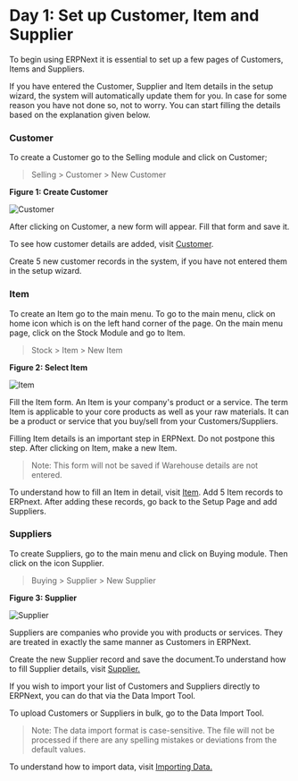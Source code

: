 # Day 1: Set up Customer, Item and Supplier

<p class="lead"> To begin using ERPNext it is essential to set up a few pages of Customers, Items and Suppliers.</p>


If you have entered the Customer, Supplier and Item details in the setup wizard, the system will automatically update them for you. In case for some reason you have not done so, not to worry. You can start filling the details based on the explanation given below.

### Customer

To create a Customer go to the Selling module and click on Customer;

> Selling > Customer > New Customer


__Figure 1: Create Customer__

![Customer](assets/frappe_io/images/erpnext/customer-1.png)  

After clicking on Customer, a new form will appear. Fill that form and save it.

To see how customer details are added, visit [Customer](/apps/erpnext/user-guide/selling/customer-master).

Create 5 new customer records in the system, if you have not entered them in the setup wizard. 

### Item

To create an Item go to the main menu. To go to the main menu, click on home icon which is on the left hand corner of the page. On the main menu page, click on the Stock Module and go to Item.

> Stock > Item > New Item

 
__Figure 2: Select Item__

![Item](assets/frappe_io/images/erpnext/item-1.png)

Fill the Item form. An Item is your company's product or a service. The term
Item is applicable to your core products as well as your raw materials. It can
be a product or service that you buy/sell from your Customers/Suppliers.

Filling Item details is an important step in ERPNext. Do not postpone this
step. After clicking on Item, make a new Item.

> Note: This form will not be saved if Warehouse details are not entered.

To understand how to fill an Item in detail, visit [Item](/apps/erpnext/user-guide/stock/item-master). Add 5 Item records to ERPnext. After adding these records, go back to the Setup Page and add Suppliers.

  
### Suppliers

To create Suppliers, go to the main menu and click on Buying module. Then click on the icon Supplier.

> Buying > Supplier > New Supplier

__Figure 3: Supplier__

![Supplier](assets/frappe_io/images/erpnext/supplier-1.png)

Suppliers are companies who provide you with products or services. They are treated in exactly the same manner as Customers in ERPNext.

Create the new Supplier record and save the document.To understand how to fill Supplier details, visit [Supplier.](/apps/erpnext/user-guide/buying/supplier-master)

If you wish to import your list of Customers and Suppliers directly to
ERPNext, you can do that via the Data Import Tool.

To upload Customers or Suppliers in bulk, go to the Data Import Tool.

> Note: The data import format is case-sensitive. The file will not be
processed if there are any spelling mistakes or deviations from the default
values.

To understand how to import data, visit [Importing Data.](/apps/erpnext/user-guide/setting-up/data-import-tool)